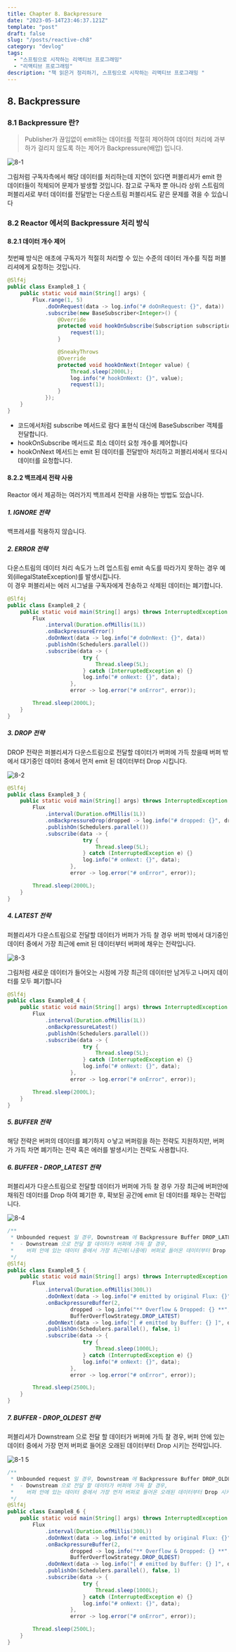 ```yaml
---
title: Chapter 8. Backpressure
date: "2023-05-14T23:46:37.121Z"
template: "post"
draft: false
slug: "/posts/reactive-ch8"
category: "devlog"
tags:
  - "스프링으로 시작하는 리액티브 프로그래밍"
  - "리액티브 프로그래밍"
description: "책 읽은거 정리하기, 스프링으로 시작하는 리액티브 프로그래밍 "
---
```


## 8. Backpressure

### 8.1 Backpressure 란?

> Publisher가 끊임없이 emit하는 데이터를 적절히 제어하여 데이터 처리에 과부하가 걸리지 않도록 하는 제어가 Backpressure(배압) 입니다.

![8-1](./media/8-1.jpeg)

그림처럼 구독자측에서 해당 데이터를 처리하는데 지연이 있다면 퍼블리셔가 emit 한 데이터들이 적체되어 문제가 발생할 것입니다. 참고로 구독자 뿐 아니라 상위 스트림의 퍼블리셔로 부터 데이터를 전달받는 다운스트림 퍼블리셔도 같은 문제를 겪을 수 있습니다

### 8.2 Reactor 에서의 Backpressure 처리 방식

#### 8.2.1 데이터 개수 제어
첫번째 방식은 애초에 구독자가 적절히 처리할 수 있는 수준의 데이터 개수를 직접 퍼블리셔에게 요청하는 것입니다. 

~~~java
@Slf4j
public class Example8_1 {
    public static void main(String[] args) {
        Flux.range(1, 5)
            .doOnRequest(data -> log.info("# doOnRequest: {}", data))
            .subscribe(new BaseSubscriber<Integer>() {
                @Override
                protected void hookOnSubscribe(Subscription subscription) {
                    request(1);
                }

                @SneakyThrows
                @Override
                protected void hookOnNext(Integer value) {
                    Thread.sleep(2000L);
                    log.info("# hookOnNext: {}", value);
                    request(1);
                }
            });
    }
}
~~~

- 코드에서처럼 subscribe 메서드로 람다 표현식 대신에 BaseSubscriber 객체를 전달합니다.
- hookOnSubscribe 메서드로 최소 데이터 요청 개수를 제어합니다
- hookOnNext 메서드는 emit 된 데이터를 전달받아 처리하고 퍼블리셔에서 또다시 데이터를 요청합니다.

#### 8.2.2 백프레셔 전략 사용 

Reactor 에서 제공하는 여러가지 백프레셔 전략을 사용하는 방법도 있습니다. 

##### 1. IGNORE 전략 
백프레셔를 적용하지 않습니다.

##### 2. ERROR 전략 
다운스트림의 데이터 처리 속도가 느려 업스트림 emit 속도를 따라가지 못하는 경우 예외(illegalStateException)를 발생시킵니다.  
이 경우 퍼블리셔는 에러 시그널을 구독자에게 전송하고 삭제된 데이터는 폐기합니다. 

~~~java
@Slf4j
public class Example8_2 {
    public static void main(String[] args) throws InterruptedException {
        Flux
            .interval(Duration.ofMillis(1L))
            .onBackpressureError()
            .doOnNext(data -> log.info("# doOnNext: {}", data))
            .publishOn(Schedulers.parallel())
            .subscribe(data -> {
                        try {
                            Thread.sleep(5L);
                        } catch (InterruptedException e) {}
                        log.info("# onNext: {}", data);
                    },
                    error -> log.error("# onError", error));

        Thread.sleep(2000L);
    }
}
~~~

##### 3. DROP 전략 
DROP 전략은 퍼블리셔가 다운스트림으로 전달할 데이터가 버퍼에 가득 찼을때 버퍼 밖에서 대기중인 데이터 중에서 먼저 emit 된 데이터부터 Drop 시킵니다.

![8-2](./media/8-2.jpeg)

~~~java
@Slf4j
public class Example8_3 {
    public static void main(String[] args) throws InterruptedException {
        Flux
            .interval(Duration.ofMillis(1L))
            .onBackpressureDrop(dropped -> log.info("# dropped: {}", dropped))
            .publishOn(Schedulers.parallel())
            .subscribe(data -> {
                        try {
                            Thread.sleep(5L);
                        } catch (InterruptedException e) {}
                        log.info("# onNext: {}", data);
                    },
                    error -> log.error("# onError", error));

        Thread.sleep(2000L);
    }
}
~~~

##### 4. LATEST 전략
퍼블리셔가 다운스트림으로 전달할 데이터가 버퍼가 가득 찰 경우 버퍼 밖에서 대기중인 데이터 중에서 가장 최근에 emit 된 데이터부터 버퍼에 채우는 전략입니다.  

![8-3](./media/8-3.jpeg)

그림처럼 새로운 데이터가 들어오는 시점에 가장 최근의 데이터만 남겨두고 나머지 데이터를 모두 폐기합니다

~~~java
@Slf4j
public class Example8_4 {
    public static void main(String[] args) throws InterruptedException {
        Flux
            .interval(Duration.ofMillis(1L))
            .onBackpressureLatest()
            .publishOn(Schedulers.parallel())
            .subscribe(data -> {
                        try {
                            Thread.sleep(5L);
                        } catch (InterruptedException e) {}
                        log.info("# onNext: {}", data);
                    },
                    error -> log.error("# onError", error));

        Thread.sleep(2000L);
    }
}
~~~

##### 5. BUFFER 전략
해당 전략은 버퍼의 데이터를 폐기하지 ㅇ낳고 버퍼링을 하는 전략도 지원하지만, 버퍼가 가득 차면 폐기하는 전략 혹은 에러를 발생시키는 전략도 사용합니다.

##### 6. BUFFER - DROP_LATEST 전략 
퍼블리셔가 다운스트림으로 전달할 데이터가 버퍼에 가득 찰 경우 가장 최근에 버퍼안에 채워진 데이터를 Drop 하여 폐기한 후, 확보된 공간에 emit 된 데이터를 채우는 전략입니다.

![8-4](./media/8-4.jpeg)

~~~java
/**
 * Unbounded request 일 경우, Downstream 에 Backpressure Buffer DROP_LATEST 전략을 적용하는 예제
 *  - Downstream 으로 전달 할 데이터가 버퍼에 가득 찰 경우,
 *    버퍼 안에 있는 데이터 중에서 가장 최근에(나중에) 버퍼로 들어온 데이터부터 Drop 시키는 전략
 */
@Slf4j
public class Example8_5 {
    public static void main(String[] args) throws InterruptedException {
        Flux
            .interval(Duration.ofMillis(300L))
            .doOnNext(data -> log.info("# emitted by original Flux: {}", data))
            .onBackpressureBuffer(2,
                    dropped -> log.info("** Overflow & Dropped: {} **", dropped),
                    BufferOverflowStrategy.DROP_LATEST)
            .doOnNext(data -> log.info("[ # emitted by Buffer: {} ]", data))
            .publishOn(Schedulers.parallel(), false, 1)
            .subscribe(data -> {
                        try {
                            Thread.sleep(1000L);
                        } catch (InterruptedException e) {}
                        log.info("# onNext: {}", data);
                    },
                    error -> log.error("# onError", error));

        Thread.sleep(2500L);
    }
}
~~~

##### 7. BUFFER - DROP_OLDEST 전략 
퍼블리셔가 Downstream 으로 전달 할 데이터가 버퍼에 가득 찰 경우, 버퍼 안에 있는 데이터 중에서 가장 먼저 버퍼로 들어온 오래된 데이터부터 Drop 시키는 전략입니다.

![8-1
5](./media/8-5.jpeg)

~~~java
/**
 * Unbounded request 일 경우, Downstream 에 Backpressure Buffer DROP_OLDEST 전략을 적용하는 예제
 *  - Downstream 으로 전달 할 데이터가 버퍼에 가득 찰 경우,
 *    버퍼 안에 있는 데이터 중에서 가장 먼저 버퍼로 들어온 오래된 데이터부터 Drop 시키는 전략
 */
@Slf4j
public class Example8_6 {
    public static void main(String[] args) throws InterruptedException {
        Flux
            .interval(Duration.ofMillis(300L))
            .doOnNext(data -> log.info("# emitted by original Flux: {}", data))
            .onBackpressureBuffer(2,
                    dropped -> log.info("** Overflow & Dropped: {} **", dropped),
                    BufferOverflowStrategy.DROP_OLDEST)
            .doOnNext(data -> log.info("[ # emitted by Buffer: {} ]", data))
            .publishOn(Schedulers.parallel(), false, 1)
            .subscribe(data -> {
                        try {
                            Thread.sleep(1000L);
                        } catch (InterruptedException e) {}
                        log.info("# onNext: {}", data);
                    },
                    error -> log.error("# onError", error));

        Thread.sleep(2500L);
    }
}
~~~
